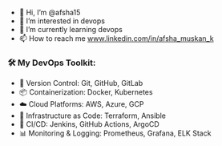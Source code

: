 - 👋 Hi, I’m @afsha15
- 👀 I’m interested in devops 
- 🌱 I’m currently learning devops 
- 📫 How to reach me www.linkedin.com/in/afsha_muskan_k
### 🛠️ My DevOps Toolkit:
- 💾 Version Control: Git, GitHub, GitLab
- 📦 Containerization: Docker, Kubernetes
- ☁️ Cloud Platforms: AWS, Azure, GCP
- 🔧 Infrastructure as Code: Terraform, Ansible
- 🔄 CI/CD: Jenkins, GitHub Actions, ArgoCD
- 📊 Monitoring & Logging: Prometheus, Grafana, ELK Stack
